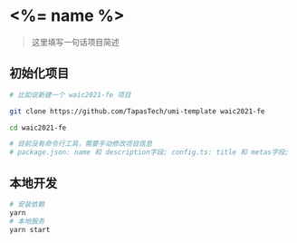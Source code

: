 # <%= name %>

> 这里填写一句话项目简述

## 初始化项目

```sh
# 比如说新建一个 waic2021-fe 项目

git clone https://github.com/TapasTech/umi-template waic2021-fe

cd waic2021-fe

# 目前没有命令行工具，需要手动修改项目信息
# package.json: name 和 description字段; config.ts: title 和 metas字段;

```

## 本地开发

```bash
# 安装依赖
yarn
# 本地服务
yarn start
```

